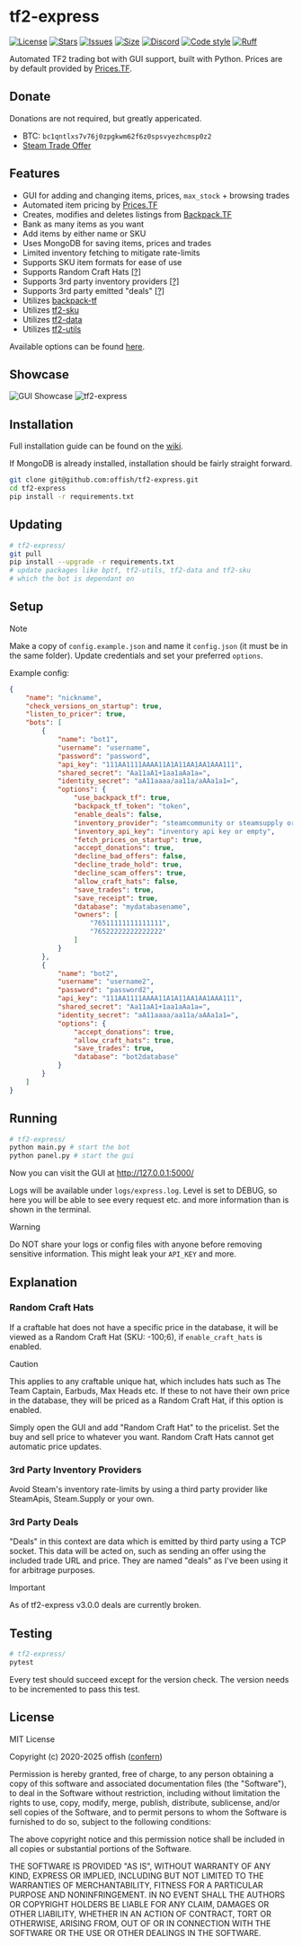 # tf2-express
[![License](https://img.shields.io/github/license/offish/tf2-express.svg)](https://github.com/offish/tf2-express/blob/master/LICENSE)
[![Stars](https://img.shields.io/github/stars/offish/tf2-express.svg)](https://github.com/offish/tf2-express/stargazers)
[![Issues](https://img.shields.io/github/issues/offish/tf2-express.svg)](https://github.com/offish/tf2-express/issues)
[![Size](https://img.shields.io/github/repo-size/offish/tf2-express.svg)](https://github.com/offish/tf2-express)
[![Discord](https://img.shields.io/discord/467040686982692865?color=7289da&label=Discord&logo=discord)](https://discord.gg/t8nHSvA)
[![Code style](https://img.shields.io/badge/code%20style-black-000000.svg)](https://github.com/psf/black)
[![Ruff](https://img.shields.io/endpoint?url=https://raw.githubusercontent.com/astral-sh/ruff/main/assets/badge/v2.json)](https://github.com/astral-sh/ruff)

Automated TF2 trading bot with GUI support, built with Python. Prices are by default provided by [Prices.TF](https://prices.tf).

## Donate
Donations are not required, but greatly appericated.
- BTC: `bc1qntlxs7v76j0zpgkwm62f6z0spsvyezhcmsp0z2`
- [Steam Trade Offer](https://steamcommunity.com/tradeoffer/new/?partner=293059984&token=0-l_idZR)

## Features
* GUI for adding and changing items, prices, `max_stock` + browsing trades
* Automated item pricing by [Prices.TF](https://prices.tf)
* Creates, modifies and deletes listings from [Backpack.TF](https://backpack.tf)
* Bank as many items as you want
* Add items by either name or SKU
* Uses MongoDB for saving items, prices and trades
* Limited inventory fetching to mitigate rate-limits
* Supports SKU item formats for ease of use
* Supports Random Craft Hats [[?]](#random-craft-hats)
* Supports 3rd party inventory providers [[?]](#3rd-party-inventory-providers)
* Supports 3rd party emitted "deals" [[?]](#3rd-party-deals)
* Utilizes [backpack-tf](https://github.com/offish/backpack-tf)
* Utilizes [tf2-sku](https://github.com/offish/tf2-sku)
* Utilizes [tf2-data](https://github.com/offish/tf2-data)
* Utilizes [tf2-utils](https://github.com/offish/tf2-utils)

Available options can be found [here](express/options.py).

## Showcase
![GUI Showcase](https://github.com/offish/tf2-express/assets/30203217/3093be18-412d-4852-a9a1-270f2e16f194)
![tf2-express](https://github.com/offish/tf2-express/assets/30203217/c32d6c2e-b59d-4923-97e7-8ba7cf5f8640)

## Installation
Full installation guide can be found on the [wiki](https://github.com/offish/tf2-express/wiki).

If MongoDB is already installed, installation should be fairly straight forward.

```bash
git clone git@github.com:offish/tf2-express.git
cd tf2-express
pip install -r requirements.txt
```

## Updating
```bash
# tf2-express/
git pull
pip install --upgrade -r requirements.txt
# update packages like bptf, tf2-utils, tf2-data and tf2-sku
# which the bot is dependant on
```

## Setup
> [!NOTE]
> Make a copy of `config.example.json` and name it `config.json` (it must be in the same folder). Update credentials and set your preferred `options`.

Example config:
```json
{
    "name": "nickname",
    "check_versions_on_startup": true,
    "listen_to_pricer": true,
    "bots": [
        {
            "name": "bot1",
            "username": "username",
            "password": "password",
            "api_key": "111AA1111AAAA11A1A11AA1AA1AAA111",
            "shared_secret": "Aa11aA1+1aa1aAa1a=",
            "identity_secret": "aA11aaaa/aa11a/aAAa1a1=",
            "options": {
                "use_backpack_tf": true,
                "backpack_tf_token": "token",
                "enable_deals": false,
                "inventory_provider": "steamcommunity or steamsupply or steamapis",
                "inventory_api_key": "inventory api key or empty",
                "fetch_prices_on_startup": true,
                "accept_donations": true,
                "decline_bad_offers": false,
                "decline_trade_hold": true,
                "decline_scam_offers": true,
                "allow_craft_hats": false,
                "save_trades": true,
                "save_receipt": true,
                "database": "mydatabasename",
                "owners": [
                    "76511111111111111",
                    "76522222222222222"
                ]
            }
        },
        {
            "name": "bot2",
            "username": "username2",
            "password": "password2",
            "api_key": "111AA1111AAAA11A1A11AA1AA1AAA111",
            "shared_secret": "Aa11aA1+1aa1aAa1a=",
            "identity_secret": "aA11aaaa/aa11a/aAAa1a1=",
            "options": {
                "accept_donations": true,
                "allow_craft_hats": true,
                "save_trades": true,
                "database": "bot2database"
            }
        }
    ]
}
```

## Running
```bash
# tf2-express/
python main.py # start the bot
python panel.py # start the gui
```

Now you can visit the GUI at http://127.0.0.1:5000/ 

Logs will be available under `logs/express.log`. 
Level is set to DEBUG, so here you will be able to see every request etc. and more information than is shown in the terminal.

> [!WARNING]
> Do NOT share your logs or config files with anyone before removing sensitive information. This might leak your `API_KEY` and more.

## Explanation
### Random Craft Hats
If a craftable hat does not have a specific price in the database, it will be viewed as a Random Craft Hat (SKU: -100;6), if `enable_craft_hats` is enabled. 

> [!CAUTION]
> This applies to any craftable unique hat, which includes hats such as The Team Captain, Earbuds, Max Heads etc. If these to not have their own price in the database, they will be priced as a Random Craft Hat, if this option is enabled.

Simply open the GUI and add "Random Craft Hat" to the pricelist. Set the buy and sell price to whatever you want. Random Craft Hats cannot get automatic price updates.

### 3rd Party Inventory Providers
Avoid Steam's inventory rate-limits by using a third party provider like SteamApis, Steam.Supply or your own.

### 3rd Party Deals
"Deals" in this context are data which is emitted by third party using a TCP socket. This data will be acted on, such as sending an offer using the included trade URL and price. They are named "deals" as I've been using it for arbitrage purposes.

> [!IMPORTANT]
> As of tf2-express v3.0.0 deals are currently broken.

## Testing
```bash
# tf2-express/
pytest
```

Every test should succeed except for the version check. The version needs to be incremented to pass this test.

## License
MIT License

Copyright (c) 2020-2025 offish ([confern](https://steamcommunity.com/id/confern))

Permission is hereby granted, free of charge, to any person obtaining a copy
of this software and associated documentation files (the "Software"), to deal
in the Software without restriction, including without limitation the rights
to use, copy, modify, merge, publish, distribute, sublicense, and/or sell
copies of the Software, and to permit persons to whom the Software is
furnished to do so, subject to the following conditions:

The above copyright notice and this permission notice shall be included in all
copies or substantial portions of the Software.

THE SOFTWARE IS PROVIDED "AS IS", WITHOUT WARRANTY OF ANY KIND, EXPRESS OR
IMPLIED, INCLUDING BUT NOT LIMITED TO THE WARRANTIES OF MERCHANTABILITY,
FITNESS FOR A PARTICULAR PURPOSE AND NONINFRINGEMENT. IN NO EVENT SHALL THE
AUTHORS OR COPYRIGHT HOLDERS BE LIABLE FOR ANY CLAIM, DAMAGES OR OTHER
LIABILITY, WHETHER IN AN ACTION OF CONTRACT, TORT OR OTHERWISE, ARISING FROM,
OUT OF OR IN CONNECTION WITH THE SOFTWARE OR THE USE OR OTHER DEALINGS IN THE
SOFTWARE.
